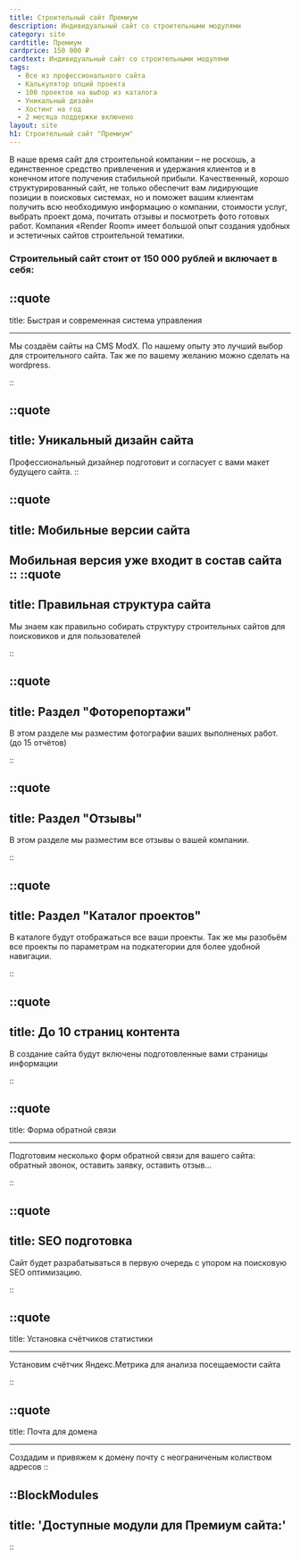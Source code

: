 ```yaml
---
title: Строительный сайт Премиум
description: Индивидуальный сайт со строительными модулями
category: site
cardtitle: Премиум
cardprice: 150 000 ₽
cardtext: Индивидуальный сайт со строительными модулями
tags:
  - Все из профессионального сайта
  - Калькулятор опций проекта
  - 100 проектов на выбор из каталога
  - Уникальный дизайн
  - Хостинг на год
  - 2 месяца поддержки включено
layout: site
h1: Строительный сайт "Премиум"
---
```


В наше время сайт для строительной компании – не роскошь, а единственное средство привлечения и удержания клиентов и в
конечном итоге получения стабильной прибыли. Качественный, хорошо структурированный сайт, не только обеспечит вам
лидирующие позиции в поисковых системах, но и поможет вашим клиентам получить всю необходимую информацию о компании,
стоимости услуг, выбрать проект дома, почитать отзывы и посмотреть фото готовых работ. Компания «Render Room» имеет
большой опыт создания удобных и эстетичных сайтов строительной тематики.

### Строительный сайт стоит от 150 000 рублей и включает в себя:

::quote
---
title:  Быстрая и современная система управления

---
Мы создаём сайты на CMS ModX. По нашему опыту это лучший выбор для строительного сайта. Так же по вашему желанию можно
сделать на wordpress.

::




::quote
---
title: Уникальный дизайн сайта
---
Профессиональный дизайнер подготовит и согласует с вами макет будущего сайта.
::

::quote
---
title: Мобильные версии сайта
---
Мобильная версия уже входит в состав сайта
::
::quote
---
title:  Правильная структура сайта
---
Мы знаем как правильно собирать структуру строительных сайтов для поисковиков и для пользователей

::


::quote
---
title: Раздел "Фоторепортажи"
---
В этом разделе мы разместим фотографии ваших выполненых работ. (до 15 отчётов)

::

::quote
---
title: Раздел "Отзывы"
---
В этом разделе мы разместим все отзывы о вашей компании.

::


::quote
---
title: Раздел "Каталог проектов"
---
В каталоге будут отображаться все ваши проекты. Так же мы разобьём все проекты по параметрам на подкатегории для более
удобной навигации.

::

::quote
---
title: До 10 страниц контента
---
В создание сайта будут включены подготовленные вами страницы информации

::

::quote
---
title: Форма обратной связи

---
Подготовим несколько форм обратной связи для вашего сайта: обратный звонок, оставить заявку, оставить отзыв...

::

::quote
---
title: SEO подготовка
---
Сайт будет разрабатываться в первую очередь с упором на поисковую SEO оптимизацию.

::


::quote
---
title: Установка счётчиков статистики

---
Установим счётчик Яндекс.Метрика для анализа посещаемости сайта

::


::quote
---
title: Почта для домена

---
Создадим и привяжем к домену почту с неограниченым колиством адресов
::


::BlockModules 
---
title: 'Доступные модули для Премиум сайта:'
---
::


